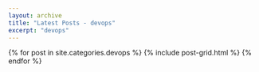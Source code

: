 ```yaml
---
layout: archive
title: "Latest Posts - devops"
excerpt: "devops"
---
```


<div class="tiles">
{% for post in site.categories.devops %}
	{% include post-grid.html %}
{% endfor %}
</div><!-- /.tiles -->
